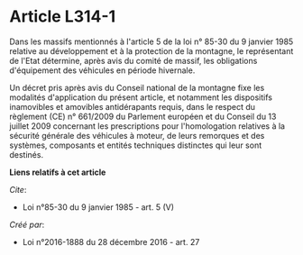 # Article L314-1

Dans les massifs mentionnés à l'article 5 de la loi n° 85-30 du 9 janvier 1985 relative au développement et à la protection
de la montagne, le représentant de l'Etat détermine, après avis du comité de massif, les obligations d'équipement des
véhicules en période hivernale. 

Un décret pris après avis du Conseil national de la montagne fixe les modalités d'application du présent article, et
notamment les dispositifs inamovibles et amovibles antidérapants requis, dans le respect du règlement (CE) n° 661/2009 du
Parlement européen et du Conseil du 13 juillet 2009 concernant les prescriptions pour l'homologation relatives à la sécurité
générale des véhicules à moteur, de leurs remorques et des systèmes, composants et entités techniques distinctes qui leur
sont destinés.

**Liens relatifs à cet article**

_Cite_:

  - Loi n°85-30 du 9 janvier 1985 - art. 5 (V)

_Créé par_:

  - Loi n°2016-1888 du 28 décembre 2016 - art. 27
